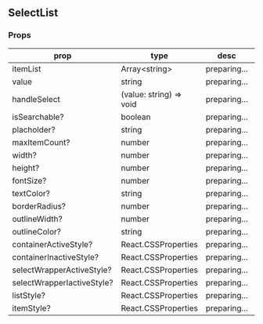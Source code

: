 ## SelectList

### Props

| prop                       | type                    | desc         | default  |
| -------------------------- | ----------------------- | ------------ | -------- |
| itemList                   | Array\<string\>         | preparing... | required |
| value                      | string                  | preparing... | required |
| handleSelect               | (value: string) => void | preparing... | required |
| isSearchable?              | boolean                 | preparing... | false    |
| placholder?                | string                  | preparing... | -        |
| maxItemCount?              | number                  | preparing... | 8        |
| width?                     | number                  | preparing... | 200      |
| height?                    | number                  | preparing... | 30       |
| fontSize?                  | number                  | preparing... | 16       |
| textColor?                 | string                  | preparing... | "gray"   |
| borderRadius?              | number                  | preparing... | 5        |
| outlineWidth?              | number                  | preparing... | 1        |
| outlineColor?              | string                  | preparing... | "gray"   |
| containerActiveStyle?      | React.CSSProperties     | preparing... | -        |
| containerInactiveStyle?    | React.CSSProperties     | preparing... | -        |
| selectWrapperActiveStyle?  | React.CSSProperties     | preparing... | -        |
| selectWrapperIactiveStyle? | React.CSSProperties     | preparing... | -        |
| listStyle?                 | React.CSSProperties     | preparing... | -        |
| itemStyle?                 | React.CSSProperties     | preparing... | -        |
